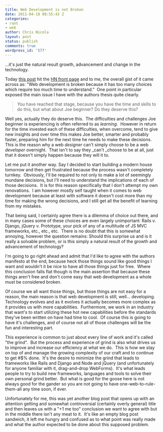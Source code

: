 ```yaml
---
title: Web Development is not Broken
date: 2011-04-18 08:55:43 Z
categories:
- rant
- web
author: Chris Nicola
layout: post
status: publish
comments: true
wordpress_id: '577'
---
```


…it's just the natural result growth, advancement and change in the technology.

Today [this post][1] hit the [HN front page][2] and to me, the overall gist of
it came across as: "Web development is broken because it has too many choices
which require too much time to understand."  One point in particular exposed
the main issue I have with the authors thesis quite clearly. 

> _You_ have reached that stage, because you have the time and skills to do
> this, but what about Joe beginner? Do they deserve this?

<!--more-->

Well yes, actually they do deserve this.  The difficulties and challenges Joe
beginner is experiencing is often referred to as _learning_.  However in return
for the time invested each of these difficulties, when overcome, tend to give
new insights and over time this makes Joe better, smarter and probably faster,
preparing him for the next time he needs to make these decisions.  This is the
reason why a web _designer_ can't simply choose to be a web _developer_
overnight.  That isn't to say they _can't _choose to be at all, just that it
doesn't simply happen because they will it to.

Let me put it another way. Say I decided to start building a modern house
tomorrow and then get frustrated because the process wasn't completely
turnkey.  Obviously, I'll be required to not only to make a lot of seemingly
mundane decisions, but I'll need to understand the implications of each of
those decisions.  It is for this reason specifically that I don't attempt my
own renovations.  I am however mostly self taught when it comes to web
development because at least with software it doesn't cost more than my time
for making the wrong decisions, and I still get all the benefit of learning
from my mistakes. 

That being said, I certainly agree there is a dilemma of choice out there, and
in many cases some of these choices are even largely unimportant: Rails v.
Django, jQuery v. Prototype, your pick of any of a multitude of JS MVC
frameworks, etc., etc., etc.  There is no doubt that this is somewhat annoying,
however the question remains: Should this surprise us and is it really a
solvable problem, or is this simply a natural result of the growth and
advancement of technology? 

I'm going to go right ahead and admit that I'd like to agree with the authors
manifesto at the end, because heck those things sound like good things I want
and wouldn't it be nice to have all those things just for free.  Where this
conclusion falls flat though is the main assertion that because these things
aren't free and don't come easy that web development as a whole must be
considered broken. 

Of course we all want those things, but those things are not easy for a reason,
the main reason is that web development is still, well… developing.  Technology
evolves and as it evolves it actually becomes more complex as it provides us
with more capabilities.  Furthermore, we work in an industry that want's to
start utilizing these hot new capabilities before the standards they've been
written on have had time to cool.  Of course this is going to have it's
challenges, and of course not all of those challenges will be the fun and
interesting part.

This experience is common to just about every line of work and it's called "the
grind".  But the process and experience of grind is also what drives us to
improve and increase our efficiency at what we do.  This is how we stay on top
of and manage the growing complexity of our craft and to continue to get #$%
done.  It's the desire to minimize the grind that leads to frameworks like
Rails and Django and Node and jQuery (and unfortunately for anyone familiar
with it, drag-and-drop WebForms).  It's what leads people to try to build new
frameworks, languages and tools to solve their own personal grind better.  But
what is good for the goose here is not always good for the gander so you are
not going to have one-web-to-rule-them-all any time soon, if ever.

Unfortunately for me, this was yet another blog post that opens up with an
attention getting and somewhat controversial (certainly overly general) title
and then leaves us with a "+1 me too" conclusion we want to agree with but in
the middle there isn't any meat to it.  It's like an empty blog post sandwich,
it left me hungry and confused as to what point was really made and what the
author expected to be done about this supposed problem.

   [1]: http://dutherenverseauborddelatable.wordpress.com/2011/04/18/rant-web-development-is-just-broken/
   [2]: http://news.ycombinator.com/item?id=2458556

